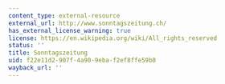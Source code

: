 ```yaml
---
content_type: external-resource
external_url: http://www.sonntagszeitung.ch/
has_external_license_warning: true
license: https://en.wikipedia.org/wiki/All_rights_reserved
status: ''
title: Sonntagszeitung
uid: f22e11d2-907f-4a90-9eba-f2ef8ffe59b0
wayback_url: ''
---
```

